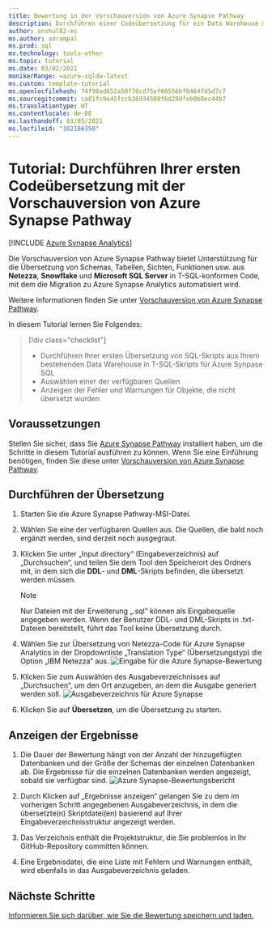 ```yaml
---
title: Bewertung in der Vorschauversion von Azure Synapse Pathway
description: Durchführen einer Codeübersetzung für ein Data Warehouse mit Azure Synapse Pathway
author: anshul82-ms
ms.author: anrampal
ms.prod: sql
ms.technology: tools-other
ms.topic: tutorial
ms.date: 03/02/2021
monikerRange: =azure-sqldw-latest
ms.custom: template-tutorial
ms.openlocfilehash: 74f98ad652a58f70cd75ef60556bf0464fd5d7c7
ms.sourcegitcommit: ca81fc9e45fccb26934580f6d299feb0b8ec44b7
ms.translationtype: HT
ms.contentlocale: de-DE
ms.lasthandoff: 03/05/2021
ms.locfileid: "102186350"
---
```

# <a name="tutorial-to-perform-your-first-code-translation-with-azure-synapse-pathway-preview"></a>Tutorial: Durchführen Ihrer ersten Codeübersetzung mit der Vorschauversion von Azure Synapse Pathway
[!INCLUDE [Azure Synapse Analytics](../../includes/applies-to-version/asa.md)]

Die Vorschauversion von Azure Synapse Pathway bietet Unterstützung für die Übersetzung von Schemas, Tabellen, Sichten, Funktionen usw. aus **Netezza**, **Snowflake** und **Microsoft SQL Server** in T-SQL-konformen Code, mit dem die Migration zu Azure Synapse Analytics automatisiert wird.

Weitere Informationen finden Sie unter [Vorschauversion von Azure Synapse Pathway](azure-synapse-pathway-overview.md).

In diesem Tutorial lernen Sie Folgendes:

> [!div class="checklist"]
> * Durchführen Ihrer ersten Übersetzung von SQL-Skripts aus Ihrem bestehenden Data Warehouse in T-SQL-Skripts für Azure Synpase SQL 
> * Auswählen einer der verfügbaren Quellen
> * Anzeigen der Fehler und Warnungen für Objekte, die nicht übersetzt wurden

## <a name="prerequisites"></a>Voraussetzungen

Stellen Sie sicher, dass Sie [Azure Synapse Pathway](synapse-pathway-download.md) installiert haben, um die Schritte in diesem Tutorial ausführen zu können. Wenn Sie eine Einführung benötigen, finden Sie diese unter [Vorschauversion von Azure Synapse Pathway](azure-synapse-pathway-overview.md).

## <a name="run-the-translation"></a>Durchführen der Übersetzung

1. Starten Sie die Azure Synapse Pathway-MSI-Datei. 

1. Wählen Sie eine der verfügbaren Quellen aus. Die Quellen, die bald noch ergänzt werden, sind derzeit noch ausgegraut.
1. Klicken Sie unter „Input directory“ (Eingabeverzeichnis) auf „Durchsuchen“, und teilen Sie dem Tool den Speicherort des Ordners mit, in dem sich die **DDL**- und **DML**-Skripts befinden, die übersetzt werden müssen.

    > [!Note]
    > Nur Dateien mit der Erweiterung „.sql“ können als Eingabequelle angegeben werden. Wenn der Benutzer DDL- und DML-Skripts in .txt-Dateien bereitstellt, führt das Tool keine Übersetzung durch.

1. Wählen Sie zur Übersetzung von Netezza-Code für Azure Synapse Analytics in der Dropdownliste „Translation Type“ (Übersetzungstyp) die Option „IBM Netezza“ aus.
  ![Eingabe für die Azure Synapse-Bewertung](./media/synapse-pathway-assessment/assessment-input.png)

1. Klicken Sie zum Auswählen des Ausgabeverzeichnisses auf „Durchsuchen“, um den Ort anzugeben, an dem die Ausgabe generiert werden soll.
 ![Ausgabeverzeichnis für Azure Synapse](./media/synapse-pathway-assessment/output-directory.png)

1. Klicken Sie auf **Übersetzen**, um die Übersetzung zu starten.

## <a name="view-results"></a>Anzeigen der Ergebnisse

1. Die Dauer der Bewertung hängt von der Anzahl der hinzugefügten Datenbanken und der Größe der Schemas der einzelnen Datenbanken ab. Die Ergebnisse für die einzelnen Datenbanken werden angezeigt, sobald sie verfügbar sind.
 ![Azure Synapse-Bewertungsbericht](./media/synapse-pathway-assessment/assessment-report-rendering.png)

1. Durch Klicken auf „Ergebnisse anzeigen“ gelangen Sie zu dem im vorherigen Schritt angegebenen Ausgabeverzeichnis, in dem die übersetzte(n) Skriptdatei(en) basierend auf Ihrer Eingabeverzeichnisstruktur angezeigt werden.

1. Das Verzeichnis enthält die Projektstruktur, die Sie problemlos in Ihr GitHub-Repository committen können.
  
1. Eine Ergebnisdatei, die eine Liste mit Fehlern und Warnungen enthält, wird ebenfalls in das Ausgabeverzeichnis geladen.

## <a name="next-steps"></a>Nächste Schritte

[Informieren Sie sich darüber, wie Sie die Bewertung speichern und laden.](tutorial-save-load-assessment.md)
